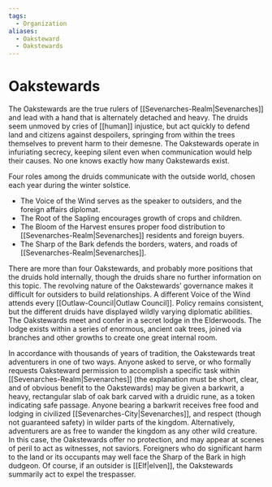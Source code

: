 ```yaml
---
tags:
  - Organization
aliases:
  - Oaksteward
  - Oakstewards
---
```

# Oakstewards
The Oakstewards are the true rulers of [[Sevenarches-Realm|Sevenarches]] and lead with a hand that is alternately detached and heavy. The druids seem unmoved by cries of [[human]] injustice, but act quickly to defend land and citizens against despoilers, springing from within the trees themselves to prevent harm to their demesne. The Oakstewards operate in infuriating secrecy, keeping silent even when communication would help their causes. No one knows exactly how many Oakstewards exist. 

Four roles among the druids communicate with the outside world, chosen each year during the winter solstice. 
* The Voice of the Wind serves as the speaker to outsiders, and the foreign affairs diplomat. 
* The Root of the Sapling encourages growth of crops and children. 
* The Bloom of the Harvest ensures proper food distribution to [[Sevenarches-Realm|Sevenarches]] residents and foreign buyers. 
* The Sharp of the Bark defends the borders, waters, and roads of [[Sevenarches-Realm|Sevenarches]]. 

There are more than four Oakstewards, and probably more positions that the druids hold internally, though the druids share no further information on this topic. The revolving nature of the Oakstewards’ governance makes it difficult for outsiders to build relationships. A different Voice of the Wind attends every [[Outlaw-Council|Outlaw Council]]. Policy remains consistent, but the different druids have displayed wildly varying diplomatic abilities. The Oakstewards meet and confer in a secret lodge in the Elderwoods. The lodge exists within a series of enormous, ancient oak trees, joined via branches and other growths to create one great internal room.

In accordance with thousands of years of tradition, the Oakstewards treat adventurers in one of two ways. Anyone asked to serve, or who formally requests Oaksteward permission to accomplish a specific task within [[Sevenarches-Realm|Sevenarches]] (the explanation must be short, clear, and of obvious benefit to the Oakstewards) may be given a barkwrit, a heavy, rectangular slab of oak bark carved with a druidic rune, as a token indicating safe passage. Anyone bearing a barkwrit receives free food and lodging in civilized [[Sevenarches-City|Sevenarches]], and respect (though not guaranteed safety) in wilder parts of the kingdom. Alternatively, adventurers are as free to wander the kingdom as any other wild creature. In this case, the Oakstewards offer no protection, and may appear at scenes of peril to act as witnesses, not saviors. Foreigners who do significant harm to the land or its occupants may well face the Sharp of the Bark in high dudgeon. Of course, if an outsider is [[Elf|elven]], the Oakstewards summarily act to expel the trespasser.